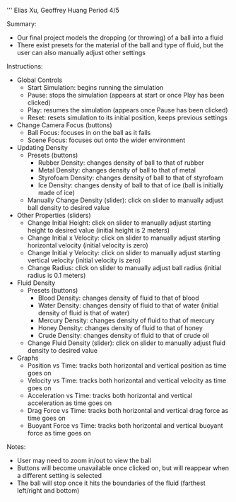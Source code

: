 '''
Elias Xu, Geoffrey Huang
Period 4/5

Summary:
- Our final project models the dropping (or throwing) of a ball into a fluid
- There exist presets for the material of the ball and type of fluid, but the user can also manually adjust other settings

Instructions:
- Global Controls
    - Start Simulation: begins running the simulation
    - Pause: stops the simulation (appears at start or once Play has been clicked)
    - Play: resumes the simulation (appears once Pause has been clicked)
    - Reset: resets simulation to its initial position, keeps previous settings
- Change Camera Focus (buttons)
    - Ball Focus: focuses in on the ball as it falls
    - Scene Focus: focuses out onto the wider environment
- Updating Density
    - Presets (buttons)
        - Rubber Density: changes density of ball to that of rubber
        - Metal Density: changes density of ball to that of metal
        - Styrofoam Density: changes density of ball to that of styrofoam
        - Ice Density: changes density of ball to that of ice (ball is initially made of ice)
    - Manually Change Density (slider): click on slider to manually adjust ball density to desired value
- Other Properties (sliders)
    - Change Initial Height: click on slider to manually adjust starting height to desired value (initial height is 2 meters)
    - Change Initial x Velocity: click on slider to manually adjust starting horizontal velocity (initial velocity is zero)
    - Change Initial y Velocity: click on slider to manually adjust starting vertical velocity (initial velocity is zero)
    - Change Radius: click on slider to manually adjust ball radius (initial radius is 0.1 meters)
- Fluid Density
    - Presets (buttons)
        - Blood Density: changes density of fluid to that of blood
        - Water Density: changes density of fluid to that of water (initial density of fluid is that of water)
        - Mercury Density: changes density of fluid to that of mercury
        - Honey Density: changes density of fluid to that of honey
        - Crude Density: changes density of fluid to that of crude oil
    - Change Fluid Density (slider): click on slider to manually adjust fluid density to desired value
- Graphs
    - Position vs Time: tracks both horizontal and vertical position as time goes on
    - Velocity vs Time: tracks both horizontal and vertical velocity as time goes on
    - Acceleration vs Time: tracks both horizontal and vertical acceleration as time goes on
    - Drag Force vs Time: tracks both horizontal and vertical drag force as time goes on
    - Buoyant Force vs Time: tracks both horizontal and vertical buoyant force as time goes on
    
Notes:
- User may need to zoom in/out to view the ball
- Buttons will become unavailable once clicked on, but will reappear when a different setting is selected
- The ball will stop once it hits the boundaries of the fluid (farthest left/right and bottom)
